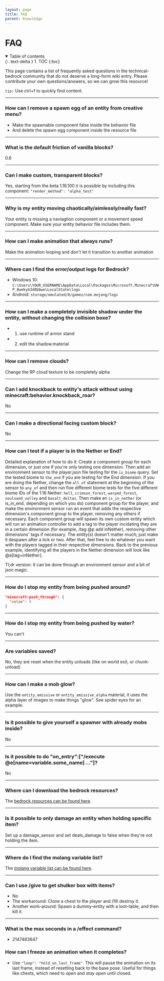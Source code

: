 ```yaml
---
layout: page
title: FAQ
parent: Knowledge
---
```


# FAQ

<details id="toc" open markdown="block">
  <summary>
    Table of contents
  </summary>
  {: .text-delta }
1. TOC
{:toc}
</details>

This page contains a list of frequently asked questions in the technical-bedrock community that do not deserve a long-form wiki entry. Please contribute your own questions/answers, so we can grow this resource!

`tip:` Use ctrl+f to quickly find content.

---

### How can I remove a spawn egg of an entity from creative menu?

 - Make the spawnable component false inside the behavior file
 - And delete the spawn egg component inside the resource file

---

### What is the default friction of vanilla blocks?
0.6

---

### Can I make custom, transparent blocks?
Yes, starting from the beta 1.16.100 it is possible by including this component: ```"render_method": "alpha_test"```

---

### Why is my entity moving chaotically/aimlessly/really fast?
Your entity is missing a naviagtion component or a movement speed component. Make sure your entity behavior file includes them.

---

### How can I make animation that always runs?
Make the animation looping and don't let it transition to another animation

---

### Where can I find the error/output logs for Bedrock?
 - Windows 10: `C:\Users\YOUR_USERNAME\AppData\Local\Packages\Microsoft.MinecraftUWP_8wekyb3d8bbwe\LocalState\logs`
 - Android: `storage/emulated/0/games/com.mojang/logs`

---
### How can I make a completely invisible shadow under the entity, without changing the collision boxe? 
 - 1) use runtime of armor stand
 - 2) edit the shadow.material

---
### How can I remove clouds?
Change the RP cloud texture to be completely alpha

---
### Can I add knockback to entity's attack without using minecraft:behavior.knockback_roar?
No
 
---
### Can I make a directional facing custom block?
No

---
### How can I test if a player is in the Nether or End?
Detailed explanation of how to do it:
Create a component group for each dimension, or just one if you're only testing one dimension. Then add an environment sensor to the player.json file testing for the ```is_biome``` query. Set the tested biome to ```the_end``` if you are testing for the End dimension. If you are doing the Nether, change the ```all_of``` statement at the beginning of the sensor to ```any_of``` and then run five different biome tests for the five different biome IDs of the 1.16 Nether: ```hell```, ```crimson_forest```, ```warped_forest```, ```soulsand_valley``` and ```basalt_deltas```. Then make an ```is_in_nether``` (or is_in_end, depending on which you do) component group for the player, and make the environment sensor run an event that adds the respective dimension's component group to the player, removing any others if necessary. Each component group will spawn its own custom entity which will run an animation controller to add a tag to the player incidating they are in a certain dimension (for example, /tag @p add inNether), removing other dimensions' tags if necessary. The entity(s) doesn't matter much; just make it despawn after a tick or two. After that, feel free to do whatever you want with the players tagged in their respective dimensions. Back to the previous example, identifying all the players in the Nether dimension will look like @a[tag=inNether].

Tl;dr version:
It can be done through an environment sensor and a bit of json magic.

---
### How do I stop my entity from being pushed around?
```json
"minecraft:push_through": {
  "value": 0
}
```

---
### How do I stop my entity from being pushed by water?
You can't

---
### Are variables saved?
No, they are reset when the entity unloads (like on world exit, or chunk-unload)

---
### How can I make a mob glow?
Use the `entity_emissive` or `entity_emissive_alpha` material, it uses the alpha layer of images to make things "glow". See spider eyes for an example.

---
### Is it possible to give yourself a spawner with already mobs inside?
No

---
### Is it possible to do "on_entry":["/execute @e[name=variable.some_name] ..."]?
No

---
### Where can I download the bedrock resources?
The [bedrock resources can be found here](https://discordapp.com/channels/523663022053392405/523663022498250762/715962598843089008).

---
### Is it possible to only damage an entity when holding specific item?
Set up a damage_sensor and set deals_damage to false when they're not holding the item.

---
### Where do I find the molang variable list?
The [molang variable list can be found here](https://bedrock.dev/docs/stable/MoLang).

---
### Can I use /give to get shulker box with items?
 - No
 - The workaround: Clone a chest to the player and /fill destroy it.
 - Another work-around: Spawn a dummy-entity with a loot-table, and then kill it.

---
### What is the max seconds in a /effect command?
 - 2147483647

### How can I freeze an animation when it completes?

- Use `"loop": "hold_on_last_frame"`. This will pause the animation on its last frame, instead of resetting back to the base pose. Useful for things like chests, which need to open and *stay open* until closed.
